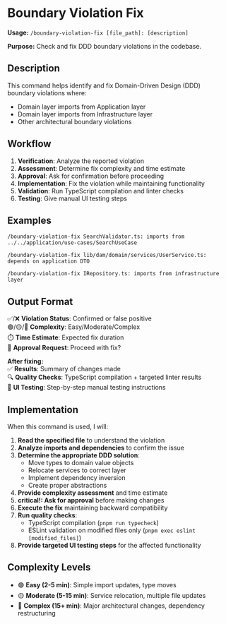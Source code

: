 # Boundary Violation Fix

**Usage:** `/boundary-violation-fix [file_path]: [description]`

**Purpose:** Check and fix DDD boundary violations in the codebase.

## Description

This command helps identify and fix Domain-Driven Design (DDD) boundary violations where:
- Domain layer imports from Application layer
- Domain layer imports from Infrastructure layer  
- Other architectural boundary violations

## Workflow

1. **Verification**: Analyze the reported violation
2. **Assessment**: Determine fix complexity and time estimate
3. **Approval**: Ask for confirmation before proceeding
4. **Implementation**: Fix the violation while maintaining functionality
5. **Validation**: Run TypeScript compilation and linter checks
6. **Testing**: Give manual UI testing steps

## Examples

```
/boundary-violation-fix SearchValidator.ts: imports from ../../application/use-cases/SearchUseCase

/boundary-violation-fix lib/dam/domain/services/UserService.ts: depends on application DTO

/boundary-violation-fix IRepository.ts: imports from infrastructure layer
```

## Output Format

✅/❌ **Violation Status**: Confirmed or false positive  
🟢/🟡/🔴 **Complexity**: Easy/Moderate/Complex  
⏱️ **Time Estimate**: Expected fix duration  
🤔 **Approval Request**: Proceed with fix?  

**After fixing:**  
✅ **Results**: Summary of changes made  
🔍 **Quality Checks**: TypeScript compilation + targeted linter results  
🧪 **UI Testing**: Step-by-step manual testing instructions

## Implementation

When this command is used, I will:

1. **Read the specified file** to understand the violation
2. **Analyze imports and dependencies** to confirm the issue
3. **Determine the appropriate DDD solution**:
   - Move types to domain value objects
   - Relocate services to correct layer
   - Implement dependency inversion
   - Create proper abstractions
4. **Provide complexity assessment** and time estimate
5. **critical!: Ask for approval** before making changes
6. **Execute the fix** maintaining backward compatibility
7. **Run quality checks**: 
   - TypeScript compilation (`pnpm run typecheck`)
   - ESLint validation on modified files only (`pnpm exec eslint [modified_files]`)
8. **Provide targeted UI testing steps** for the affected functionality

## Complexity Levels

- 🟢 **Easy (2-5 min)**: Simple import updates, type moves
- 🟡 **Moderate (5-15 min)**: Service relocation, multiple file updates  
- 🔴 **Complex (15+ min)**: Major architectural changes, dependency restructuring